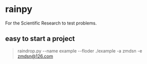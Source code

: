 # rainpy

For the Scientific Research to test problems.







## easy to start a project

> raindrop.py --name example --floder ./example -a zmdsn -e zmdsn@126.com

